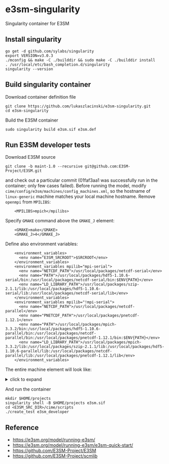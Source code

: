 # e3sm-singularity
Singularity container for E3SM

## Install singularity

```
go get -d github.com/sylabs/singularity
export VERSION=v3.0.3
./mconfig && make -C ./builddir && sudo make -C ./builddir install
. /usr/local/etc/bash_completion.d/singularity
singularity --version
```

## Build singularity container
Download container definition file 
```
git clone https://github.com/lukaszlacinski/e3sm-singularity.git
cd e3sm-singularity
```
Build the E3SM container
```
sudo singularity build e3sm.sif e3sm.def
```

## Run E3SM developer tests
Download E3SM source
```
git clone -b maint-1.0 --recursive git@github.com:E3SM-Project/E3SM.git
```
and check out a particular commit (01faf3aa1 was successfully run in the container; only few cases failed). Before running the model,
 modify `cime/config/e3sm/machines/config_machines.xml`, so the hostname of `linux-generic` machine matches your local machine hostname.
Remove `openmpi` from `MPILIBS`:
```
    <MPILIBS>mpich</mpilibs>
```
Specify `GMAKE` command above the `GMAKE_J` element:
```
    <GMAKE>make</GMAKE>
    <GMAKE_J>4</GMAKE_J>
```
Define also environment variables:
```
    <environment_variables>
      <env name="E3SM_SRCROOT">$SRCROOT</env>
    </environment_variables>
    <environment_variables mpilib="mpi-serial">
      <env name="NETCDF_PATH">/usr/local/packages/netcdf-serial</env>
      <env name="PATH">/usr/local/packages/hdf5-1.10.6-serial/bin:/usr/local/packages/netcdf-serial/bin:$ENV{PATH}</env>
      <env name="LD_LIBRARY_PATH">/usr/local/packages/szip-2.1.1/lib:/usr/local/packages/hdf5-1.10.6-serial/lib:/usr/local/packages/netcdf-serial/lib</env>
    </environment_variables>
    <environment_variables mpilib="!mpi-serial">
      <env name="NETCDF_PATH">/usr/local/packages/netcdf-parallel</env>
      <env name="PNETCDF_PATH">/usr/local/packages/pnetcdf-1.12.1</env>
      <env name="PATH">/usr/local/packages/mpich-3.3.2/bin:/usr/local/packages/hdf5-1.10.6-parallel/bin:/usr/local/packages/netcdf-parallel/bin:/usr/local/packages/pnetcdf-1.12.1/bin:$ENV{PATH}</env>
      <env name="LD_LIBRARY_PATH">/usr/local/packages/mpich-3.3.2/lib:/usr/local/packages/szip-2.1.1/lib:/usr/local/packages/hdf5-1.10.6-parallel/lib:/usr/local/packages/netcdf-parallel/lib:/usr/local/packages/pnetcdf-1.12.1/lib</env>
    </environment_variables>
```
The entire machine element will look like: <details><summary>click to expand</summary>
<p>

```
<machine MACH="linux-generic">
    <DESC>Linux workstation or laptop</DESC>
    <NODENAME_REGEX>hostname</NODENAME_REGEX>
    <OS>LINUX</OS>
    <TESTS>e3sm_developer</TESTS>
    <BATCH_SYSTEM>none</BATCH_SYSTEM>
    <COMPILERS>gnu</COMPILERS>
    <MPILIBS>mpich</MPILIBS>
    <RUNDIR>$ENV{HOME}/projects/acme/scratch/$CASE/run</RUNDIR>
    <EXEROOT>$ENV{HOME}/projects/acme/scratch/$CASE/bld</EXEROOT>
    <DIN_LOC_ROOT>$ENV{HOME}/projects/acme/cesm-inputdata</DIN_LOC_ROOT>
    <DIN_LOC_ROOT_CLMFORC>$ENV{HOME}/projects/acme/ptclm-data</DIN_LOC_ROOT_CLMFORC>
    <DOUT_S_ROOT>$ENV{HOME}/projects/acme/scratch/archive/$CASE</DOUT_S_ROOT>
    <DOUT_L_MSROOT>csm/$CASE</DOUT_L_MSROOT>
    <CIME_OUTPUT_ROOT>$ENV{HOME}/projects/acme/scratch</CIME_OUTPUT_ROOT>
    <BASELINE_ROOT>$ENV{HOME}/projects/acme/baselines/$COMPILER</BASELINE_ROOT>
    <CCSM_CPRNC>$CCSMROOT/tools/cprnc/build/cprnc</CCSM_CPRNC>
    <SUPPORTED_BY>jayesh at mcs dot anl dot gov</SUPPORTED_BY>
    <GMAKE>make</GMAKE>
    <GMAKE_J>4</GMAKE_J>
    <MAX_TASKS_PER_NODE>4</MAX_TASKS_PER_NODE>
    <MAX_MPITASKS_PER_NODE>2</MAX_MPITASKS_PER_NODE>
    <mpirun mpilib="default">
      <executable>mpirun</executable>
      <arguments>
        <arg name="num_tasks"> -np $TOTALPES</arg>
      </arguments>
    </mpirun>
    <module_system type="none"/>
    <environment_variables>
      <env name="E3SM_SRCROOT">$SRCROOT</env>
    </environment_variables>
    <environment_variables mpilib="mpi-serial">
      <env name="NETCDF_PATH">/usr/local/packages/netcdf-serial</env>
      <env name="PATH">/usr/local/packages/hdf5-1.10.6-serial/bin:/usr/local/packages/netcdf-serial/bin:$ENV{PATH}</env>
      <env name="LD_LIBRARY_PATH">/usr/local/packages/szip-2.1.1/lib:/usr/local/packages/hdf5-1.10.6-serial/lib:/usr/local/packages/netcdf-serial/lib</env>
    </environment_variables>
    <environment_variables mpilib="!mpi-serial">
      <env name="NETCDF_PATH">/usr/local/packages/netcdf-parallel</env>
      <env name="PNETCDF_PATH">/usr/local/packages/pnetcdf-1.12.1</env>
      <env name="PATH">/usr/local/packages/mpich-3.3.2/bin:/usr/local/packages/hdf5-1.10.6-parallel/bin:/usr/local/packages/netcdf-parallel/bin:/usr/local/packages/pnetcdf-1.12.1/bin:$ENV{PATH}</env>
      <env name="LD_LIBRARY_PATH">/usr/local/packages/mpich-3.3.2/lib:/usr/local/packages/szip-2.1.1/lib:/usr/local/packages/hdf5-1.10.6-parallel/lib:/usr/local/packages/netcdf-parallel/lib:/usr/local/packages/pnetcdf-1.12.1/lib</env>
    </environment_variables>
</machine>
```

</p>
</details>

And run the container
```
mkdir $HOME/projects
singularity shell -B $HOME/projects e3sm.sif
cd <E3SM_SRC_DIR>/cime/scripts
./create_test e3sm_developer
```

## Reference

* https://e3sm.org/model/running-e3sm/
* https://e3sm.org/model/running-e3sm/e3sm-quick-start/
* https://github.com/E3SM-Project/E3SM
* https://github.com/E3SM-Project/scmlib
